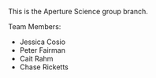 This is the Aperture Science group branch.

Team Members:
* Jessica Cosio
* Peter Fairman
* Cait Rahm
* Chase Ricketts
